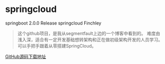 # springcloud
springboot 2.0.0 Release springcloud Finchley
> 这个github项目，是我从segmentfault上边的一个博客中看到的。
难度由浅入深，适合有一定开发基础想转架构和正在做初级架构开发的人员学习。
> 可以手把手跟着从零搭建SpringCloud。

[GitHub源码下载地址](https://segmentfault.com/blog/spring-cloud)
